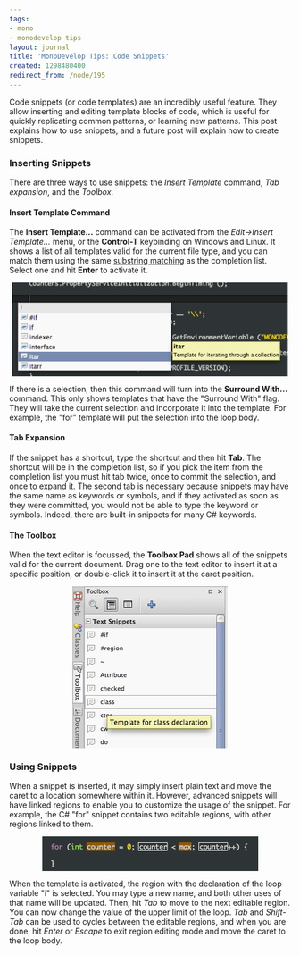 ```yaml
---
tags:
- mono
- monodevelop tips
layout: journal
title: 'MonoDevelop Tips: Code Snippets'
created: 1298480400
redirect_from: /node/195
---
```

Code snippets (or code templates) are an incredibly useful feature. They allow inserting and editing template blocks of code, which is useful for quickly replicating common patterns, or learning new patterns. This post explains how to use snippets, and a future post will explain how to create snippets.<!--break-->

<h3>Inserting Snippets</h3>

There are three ways to use snippets: the <em>Insert Template</em> command, <em>Tab expansion</em>, and the <em>Toolbox</em>.

<h4>Insert Template Command</h4>

The <strong>Insert Template...</strong> command can be activated from the <em>Edit->Insert Template...</em> menu, or the <strong>Control-T</strong> keybinding on Windows and Linux. It shows a list of all templates valid for the current file type, and you can match them using the same <a href="/journal/2011/02/07/completion_list_filtering">substring matching</a> as the completion list. Select one and hit <strong>Enter</strong> to activate it.

<a href="/files/images/md-tips/template-insert.png" rel="lightbox[md_tips_code_snippets]" title="The Insert Template list"><img src="/files/images/md-tips/template-insert.png" alt="The Insert Template list" style="max-width:98%; display:block;margin-left:auto;margin-right:auto;" /></a>

If there is a selection, then this command will turn into the <strong>Surround With...</strong> command. This only shows templates that have the "Surround With" flag. They will take the current selection and incorporate it into the template. For example, the "for" template will put the selection into the loop body.

<h4>Tab Expansion</h4>

If the snippet has a shortcut, type the shortcut and then hit <strong>Tab</strong>. The shortcut will be in the completion list, so if you pick the item from the completion list you must hit tab twice, once to commit the selection, and once to expand it. The second tab is necessary because snippets may have the same name as keywords or symbols, and if they activated as soon as they were committed, you would not be able to type the keyword or symbols. Indeed, there are built-in snippets for many C# keywords.

<h4>The Toolbox</h4>

When the text editor is focussed, the <strong>Toolbox Pad</strong> shows all of the snippets valid for the current document. Drag one to the text editor to insert it at a specific position, or double-click it to insert it at the caret position.

<a href="/files/images/md-tips/template-toolbox.png" rel="lightbox[md_tips_code_snippets]" title="Code Snippets in the Toolbox"><img src="/files/images/md-tips/template-toolbox.png" alt="Code Snippets in the Toolbox" style="max-width:98%; display:block;margin-left:auto;margin-right:auto;" /></a>

<h3>Using Snippets</h3>

When a snippet is inserted, it may simply insert plain text and move the caret to a location somewhere within it. However, advanced snippets will have linked regions to enable you to customize the usage of the snippet. For example, the C# "for" snippet contains two editable regions, with other regions linked to them.

<a href="/files/images/md-tips/template-for-regions.png" rel="lightbox[md_tips_code_snippets]" title="Expansion of the 'for' template showing linked regions"><img src="/files/images/md-tips/template-for-regions.png" alt="Expansion of the 'for' template showing linked regions" style="max-width:98%; display:block;margin-left:auto;margin-right:auto;" /></a>

When the template is activated, the region with the declaration of the loop variable "i" is selected. You may type a new name, and both other uses of that name will be updated. Then, hit <em>Tab</em> to move to the next editable region. You can now change the value of the upper limit of the loop. <em>Tab</em> and <em>Shift-Tab</em> can be used to cycles between the editable regions, and when you are done, hit <em>Enter</em> or <em>Escape</em> to exit region editing mode and move the caret to the loop body.
